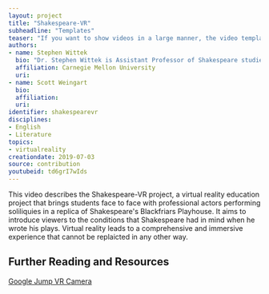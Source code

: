 ```yaml
---
layout: project
title: "Shakespeare-VR"
subheadline: "Templates"
teaser: "If you want to show videos in a large manner, the video template is the right choice."
authors: 
- name: Stephen Wittek
  bio: "Dr. Stephen Wittek is Assistant Professor of Shakespeare studies in the Literary and Cultural Studies division of the CMU English dept. His research interests focus on early modern drama, media theory, and digital humanities. He is the author of *The Media Players: Shakespeare, Middleton, Jonson, and the Idea of News* (University of Michigan Press, 2015). His current research focuses on theater and the culture of religious conversion in post-Reformation England. Other projects of note include a volume of essays entitled *Performing Conversion: Urbanism, Theatre, and the Transformation of the Early Modern World* (co-edited with José R. Jouve-Martin), a new edition of *The Merchant of Venice* for Internet Shakespeare Editions (co-edited with Janelle Jenstad), the virtual reality education project, Shakepeare-VR, and DREaM, a digital platform for performing textual analytics on a massive corpus of early modern texts (with Matthew Milner and Stéfan Sinclair)."
  affiliation: Carnegie Mellon University
  uri:
- name: Scott Weingart
  bio:
  affiliation:
  uri:
identifier: shakespearevr
disciplines: 
- English
- Literature
topics:
- virtualreality
creationdate: 2019-07-03
source: contribution
youtubeid: td6grI7wIds
---
```



This video describes the Shakespeare-VR project, a virtual reality education project that brings students face to face with professional actors performing soliliquies in a replica of Shakespeare's  Blackfriars Playhouse. It aims to introduce viewers to the conditions that Shakespeare had in mind when he wrote his plays. Virtual reality leads to a comprehensive and immersive experience that cannot be replaicted in any other way.

## Further Reading and Resources

[Google Jump VR Camera](https://vr.google.com/jump/)
